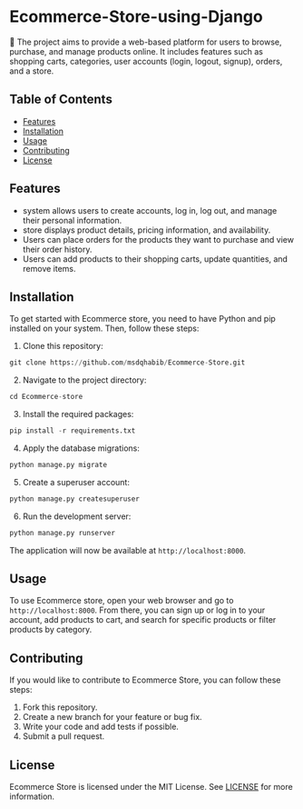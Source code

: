 # Ecommerce-Store-using-Django

👋 The project aims to provide a web-based platform for users to browse, purchase, and manage products online. It includes features such as shopping carts, categories, user accounts (login, logout, signup), orders, and a store.

## Table of Contents

- [Features](#features)
- [Installation](#installation)
- [Usage](#usage)
- [Contributing](#contributing)
- [License](#license)

## Features

- system allows users to create accounts, log in, log out, and manage their personal information.
- store displays product details, pricing information, and availability.
- Users can place orders for the products they want to purchase and view their order history.
- Users can add products to their shopping carts, update quantities, and remove items.

## Installation

To get started with Ecommerce store, you need to have Python and pip installed on your system. Then, follow these steps:

1. Clone this repository:
```python
git clone https://github.com/msdqhabib/Ecommerce-Store.git
```
2. Navigate to the project directory:
```python
cd Ecommerce-store
```
3. Install the required packages:
```python
pip install -r requirements.txt
```
4. Apply the database migrations:
```python
python manage.py migrate
```
5. Create a superuser account:
```python
python manage.py createsuperuser
```
6. Run the development server:
```python
python manage.py runserver
```

The application will now be available at `http://localhost:8000`.

## Usage

To use Ecommerce store, open your web browser and go to `http://localhost:8000`. From there, you can sign up or log in to your account, add products to cart, and search for specific products or filter products by category.

## Contributing

If you would like to contribute to Ecommerce Store, you can follow these steps:

1. Fork this repository.
2. Create a new branch for your feature or bug fix.
3. Write your code and add tests if possible.
4. Submit a pull request.

## License

Ecommerce Store is licensed under the MIT License. See [LICENSE](LICENSE) for more information.